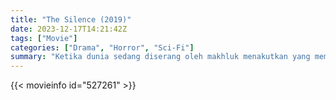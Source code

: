 ```yaml
---
title: "The Silence (2019)"
date: 2023-12-17T14:21:42Z
tags: ["Movie"]
categories: ["Drama", "Horror", "Sci-Fi"]
summary: "Ketika dunia sedang diserang oleh makhluk menakutkan yang memburu manusia mangsanya melalui suara, Ally Andrews (Kiernan Shipka) yang berusia 16 tahun, yang kehilangan pendengarannya pada usia 13 tahun, dan keluarganya mencari perlindungan di tempat terpencil."
---
```




<mux-player stream-type="on-demand"
src="https://kp3d-my.sharepoint.com/personal/ryoo_kp3d_onmicrosoft_com/_layouts/15/download.aspx?share=EbUASlRDGQtEqM18WaGomxIBuqcm2ELBRjf_cCLT0X_bTg" prefer-playback="mse" controls>

</mux-player>


{{< movieinfo id="527261" >}}

<script src="https://cdn.jsdelivr.net/npm/@mux/mux-player"></script>

 <script type="application/ld+json ">
{
"@context": "https://schema.org/",
"@type": "VideoObject",
"name": "The Silence (2019)",
"contentUrl": "https://stream.mux.com/01iCCQhtoiR6yBX1DDdiyqeCPjObRiTQul202mUo01RLkU.m3u8",
"thumbnailUrl": "https://www.themoviedb.org/t/p/original/1UKae3pCuVdlpaWXcLaRRSvI4c6.jpg?width=314&fit_mode=preserve&time=25",
"uploadDate": "2023-12-17T14:21:42Z",
}

</script>